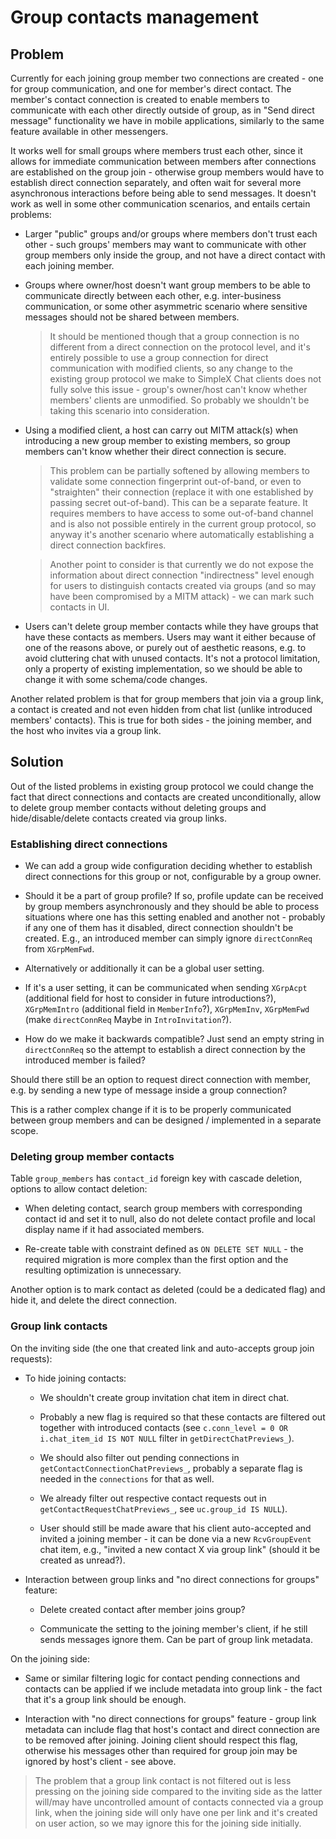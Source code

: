 # Group contacts management

## Problem

Currently for each joining group member two connections are created - one for group communication, and one for member's direct contact. The member's contact connection is created to enable members to communicate with each other directly outside of group, as in "Send direct message" functionality we have in mobile applications, similarly to the same feature available in other messengers.

It works well for small groups where members trust each other, since it allows for immediate communication between members after connections are established on the group join - otherwise group members would have to establish direct connection separately, and often wait for several more asynchronous interactions before being able to send messages. It doesn't work as well in some other communication scenarios, and entails certain problems:

- Larger "public" groups and/or groups where members don't trust each other - such groups' members may want to communicate with other group members only inside the group, and not have a direct contact with each joining member.

- Groups where owner/host doesn't want group members to be able to communicate directly between each other, e.g. inter-business communication, or some other asymmetric scenario where sensitive messages should not be shared between members.

  > It should be mentioned though that a group connection is no different from a direct connection on the protocol level, and it's entirely possible to use a group connection for direct communication with modified clients, so any change to the existing group protocol we make to SimpleX Chat clients does not fully solve this issue - group's owner/host can't know whether members' clients are unmodified. So probably we shouldn't be taking this scenario into consideration.

- Using a modified client, a host can carry out MITM attack(s) when introducing a new group member to existing members, so group members can't know whether their direct connection is secure.

  > This problem can be partially softened by allowing members to validate some connection fingerprint out-of-band, or even to "straighten" their connection (replace it with one established by passing secret out-of-band). This can be a separate feature. It requires members to have access to some out-of-band channel and is also not possible entirely in the current group protocol, so anyway it's another scenario where automatically establishing a direct connection backfires.

  > Another point to consider is that currently we do not expose the information about direct connection "indirectness" level enough for users to distinguish contacts created via groups (and so may have been compromised by a MITM attack) - we can mark such contacts in UI.

- Users can't delete group member contacts while they have groups that have these contacts as members. Users may want it either because of one of the reasons above, or purely out of aesthetic reasons, e.g. to avoid cluttering chat with unused contacts. It's not a protocol limitation, only a property of existing implementation, so we should be able to change it with some schema/code changes.

Another related problem is that for group members that join via a group link, a contact is created and not even hidden from chat list (unlike introduced members' contacts). This is true for both sides - the joining member, and the host who invites via a group link.

## Solution

Out of the listed problems in existing group protocol we could change the fact that direct connections and contacts are created unconditionally, allow to delete group member contacts without deleting groups and hide/disable/delete contacts created via group links.

### Establishing direct connections

- We can add a group wide configuration deciding whether to establish direct connections for this group or not, configurable by a group owner.

- Should it be a part of group profile? If so, profile update can be received by group members asynchronously and they should be able to process situations where one has this setting enabled and another not - probably if any one of them has it disabled, direct connection shouldn't be created. E.g., an introduced member can simply ignore `directConnReq` from `XGrpMemFwd`.

- Alternatively or additionally it can be a global user setting.

- If it's a user setting, it can be communicated when sending `XGrpAcpt` (additional field for host to consider in future introductions?), `XGrpMemIntro` (additional field in `MemberInfo`?), `XGrpMemInv`, `XGrpMemFwd` (make `directConnReq` Maybe in `IntroInvitation`?).

- How do we make it backwards compatible? Just send an empty string in `directConnReq` so the attempt to establish a direct connection by the introduced member is failed?

Should there still be an option to request direct connection with member, e.g. by sending a new type of message inside a group connection?

This is a rather complex change if it is to be properly communicated between group members and can be designed / implemented in a separate scope.

### Deleting group member contacts

Table `group_members` has `contact_id` foreign key with cascade deletion, options to allow contact deletion:

- When deleting contact, search group members with corresponding contact id and set it to null, also do not delete contact profile and local display name if it had associated members.

- Re-create table with constraint defined as `ON DELETE SET NULL` - the required migration is more complex than the first option and the resulting optimization is unnecessary.

Another option is to mark contact as deleted (could be a dedicated flag) and hide it, and delete the direct connection. 

### Group link contacts

On the inviting side (the one that created link and auto-accepts group join requests):

- To hide joining contacts:

  - We shouldn't create group invitation chat item in direct chat.

  - Probably a new flag is required so that these contacts are filtered out together with introduced contacts (see `c.conn_level = 0 OR i.chat_item_id IS NOT NULL` filter in `getDirectChatPreviews_`).

  - We should also filter out pending connections in `getContactConnectionChatPreviews_`, probably a separate flag is needed in the `connections` for that as well.

  - We already filter out respective contact requests out in `getContactRequestChatPreviews_`, see `uc.group_id IS NULL`).

  - User should still be made aware that his client auto-accepted and invited a joining member - it can be done via a new `RcvGroupEvent` chat item, e.g., "invited a new contact X via group link" (should it be created as unread?).

- Interaction between group links and "no direct connections for groups" feature:

  - Delete created contact after member joins group?

  - Communicate the setting to the joining member's client, if he still sends messages ignore them. Can be part of group link metadata.

On the joining side:

  - Same or similar filtering logic for contact pending connections and contacts can be applied if we include metadata into group link - the fact that it's a group link should be enough.

  - Interaction with "no direct connections for groups" feature - group link metadata can include flag that host's contact and direct connection are to be removed after joining. Joining client should respect this flag, otherwise his messages other than required for group join may be ignored by host's client - see above.

> The problem that a group link contact is not filtered out is less pressing on the joining side compared to the inviting side as the latter will/may have uncontrolled amount of contacts connected via a group link, when the joining side will only have one per link and it's created on user action, so we may ignore this for the joining side initially.
